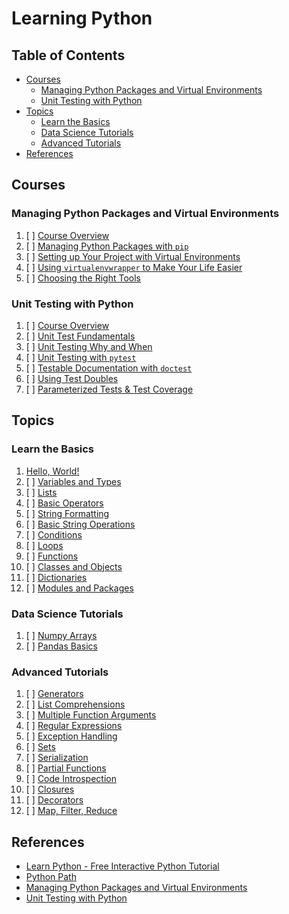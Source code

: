 # Learning Python

## Table of Contents

<!-- START doctoc generated TOC please keep comment here to allow auto update -->
<!-- DON'T EDIT THIS SECTION, INSTEAD RE-RUN doctoc TO UPDATE -->

- [Courses](#courses)
  - [Managing Python Packages and Virtual Environments](#managing-python-packages-and-virtual-environments)
  - [Unit Testing with Python](#unit-testing-with-python)
- [Topics](#topics)
  - [Learn the Basics](#learn-the-basics)
  - [Data Science Tutorials](#data-science-tutorials)
  - [Advanced Tutorials](#advanced-tutorials)
- [References](#references)

<!-- END doctoc generated TOC please keep comment here to allow auto update -->

## Courses

### Managing Python Packages and Virtual Environments

1. [ ] [Course Overview](README.md)
1. [ ] [Managing Python Packages with `pip`](README.md)
1. [ ] [Setting up Your Project with Virtual Environments](README.md)
1. [ ] [Using `virtualenvwrapper` to Make Your Life Easier](README.md)
1. [ ] [Choosing the Right Tools](README.md)

### Unit Testing with Python

1. [ ] [Course Overview](README.md)
1. [ ] [Unit Test Fundamentals](README.md)
1. [ ] [Unit Testing Why and When](README.md)
1. [ ] [Unit Testing with `pytest`](README.md)
1. [ ] [Testable Documentation with `doctest`](README.md)
1. [ ] [Using Test Doubles](README.md)
1. [ ] [Parameterized Tests & Test Coverage](README.md)

## Topics

### Learn the Basics

1. [Hello, World!](learn-the-basics/hello-world/README.md)
1. [ ] [Variables and Types](learn-the-basics/variables-and-types/README.md)
1. [ ] [Lists](learn-the-basics/lists/README.md)
1. [ ] [Basic Operators](learn-the-basics/basic-operators/README.md)
1. [ ] [String Formatting](learn-the-basics/string-formatting/README.md)
1. [ ] [Basic String Operations](learn-the-basics/basic-string-operations/README.md)
1. [ ] [Conditions](learn-the-basics/conditions/README.md)
1. [ ] [Loops](learn-the-basics/loops/README.md)
1. [ ] [Functions](learn-the-basics/functions/README.md)
1. [ ] [Classes and Objects](learn-the-basics/classes-and-objects/README.md)
1. [ ] [Dictionaries](learn-the-basics/dictionaries/README.md)
1. [ ] [Modules and Packages](learn-the-basics/modules-and-packages/README.md)

### Data Science Tutorials

1. [ ] [Numpy Arrays](data-science-tutorials/numpy-arrays/README.md)
1. [ ] [Pandas Basics](data-science-tutorials/pandas-basics/README.md)

### Advanced Tutorials

1. [ ] [Generators](advanced-tutorials/generators/README.md)
1. [ ] [List Comprehensions](advanced-tutorials/list-comprehensions/README.md)
1. [ ] [Multiple Function Arguments](advanced-tutorials/multiple-function-arguments/README.md)
1. [ ] [Regular Expressions](advanced-tutorials/regular-expressions/README.md)
1. [ ] [Exception Handling](advanced-tutorials/exception-handling/README.md)
1. [ ] [Sets](advanced-tutorials/sets/README.md)
1. [ ] [Serialization](advanced-tutorials/serialization/README.md)
1. [ ] [Partial Functions](advanced-tutorials/partial-functions/README.md)
1. [ ] [Code Introspection](advanced-tutorials/code-introspection/README.md)
1. [ ] [Closures](advanced-tutorials/closures/README.md)
1. [ ] [Decorators](advanced-tutorials/decorators/README.md)
1. [ ] [Map, Filter, Reduce](advanced-tutorials/map-filter-reduce/README.md)

## References

- [Learn Python - Free Interactive Python Tutorial](https://www.learnpython.org)
- [Python Path](https://app.pluralsight.com/paths/skill/python)
- [Managing Python Packages and Virtual Environments](https://app.pluralsight.com/library/courses/managing-python-packages-virtual-environments/table-of-contents)
- [Unit Testing with Python](https://app.pluralsight.com/library/courses/using-unit-testing-python/table-of-contents)
